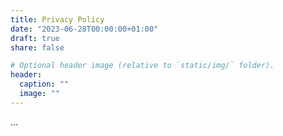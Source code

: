 ```yaml
---
title: Privacy Policy
date: "2023-06-28T00:00:00+01:00"
draft: true
share: false

# Optional header image (relative to `static/img/` folder).
header:
  caption: ""
  image: ""
---
```


...
